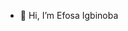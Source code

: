 - 👋 Hi, I’m Efosa Igbinoba



<!---
Willefe/Willefe is a ✨ special ✨ repository because its `README.md` (this file) appears on your GitHub profile.
You can click the Preview link to take a look at your changes.
--->
